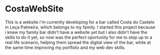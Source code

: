 # CostaWebSite
 This is a website i'm currently developing for a bar called Costa do Castelo in Leça Palmeira, which belongs to my family.
I started this project because i knew my family bar didn't have a website yet but i also didn't have the skills to do it yet, 
so now was the perfect oportunity for me to step up to a real life scenario, helping them spread the digital view of the bar, while at 
the same time improving my portfolio and my web dev skills.

